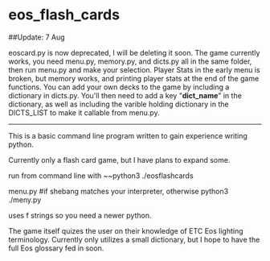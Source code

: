 # eos_flash_cards

##Update: 7 Aug

eoscard.py is now deprecated, I will be deleting it soon. The game currently works, 
you need menu.py, memory.py, and dicts.py all in the same folder, then run menu.py
and make your selection. Player Stats in the early menu is broken, but memory works, 
and printing player stats at the end of the game functions. You can add your own 
decks to the game by including a dictionary in dicts.py. You'll then need to 
add a key "__dict_name__" in the dictionary, as well as including the varible holding 
dictionary in the DICTS_LIST to make it callable from menu.py.

********

This is a basic command line program written to gain experience writing
python. 

Currently only a flash card game, but I have plans to expand some.

run from command line with
    ~~python3 ./eosflashcards 
   
   menu.py #if shebang matches your interpreter, otherwise
   python3 ./meny.py
    
uses f strings so you need a newer python.

The game itself quizes the user on their knowledge of 
ETC Eos lighting terminology. Currently only utilizes a small
dictionary, but I hope to have the full Eos glossary fed in
soon.

